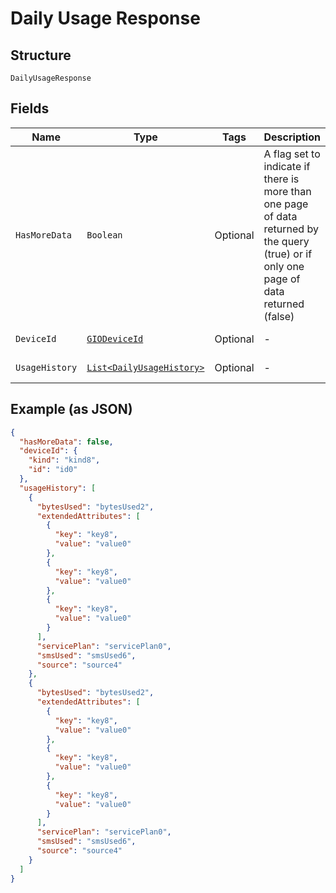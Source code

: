 
# Daily Usage Response

## Structure

`DailyUsageResponse`

## Fields

| Name | Type | Tags | Description | Getter | Setter |
|  --- | --- | --- | --- | --- | --- |
| `HasMoreData` | `Boolean` | Optional | A flag set to indicate if there is more than one page of data returned by the query (true) or if only one page of data returned (false) | Boolean getHasMoreData() | setHasMoreData(Boolean hasMoreData) |
| `DeviceId` | [`GIODeviceId`](../../doc/models/gio-device-id.md) | Optional | - | GIODeviceId getDeviceId() | setDeviceId(GIODeviceId deviceId) |
| `UsageHistory` | [`List<DailyUsageHistory>`](../../doc/models/daily-usage-history.md) | Optional | - | List<DailyUsageHistory> getUsageHistory() | setUsageHistory(List<DailyUsageHistory> usageHistory) |

## Example (as JSON)

```json
{
  "hasMoreData": false,
  "deviceId": {
    "kind": "kind8",
    "id": "id0"
  },
  "usageHistory": [
    {
      "bytesUsed": "bytesUsed2",
      "extendedAttributes": [
        {
          "key": "key8",
          "value": "value0"
        },
        {
          "key": "key8",
          "value": "value0"
        },
        {
          "key": "key8",
          "value": "value0"
        }
      ],
      "servicePlan": "servicePlan0",
      "smsUsed": "smsUsed6",
      "source": "source4"
    },
    {
      "bytesUsed": "bytesUsed2",
      "extendedAttributes": [
        {
          "key": "key8",
          "value": "value0"
        },
        {
          "key": "key8",
          "value": "value0"
        },
        {
          "key": "key8",
          "value": "value0"
        }
      ],
      "servicePlan": "servicePlan0",
      "smsUsed": "smsUsed6",
      "source": "source4"
    }
  ]
}
```

